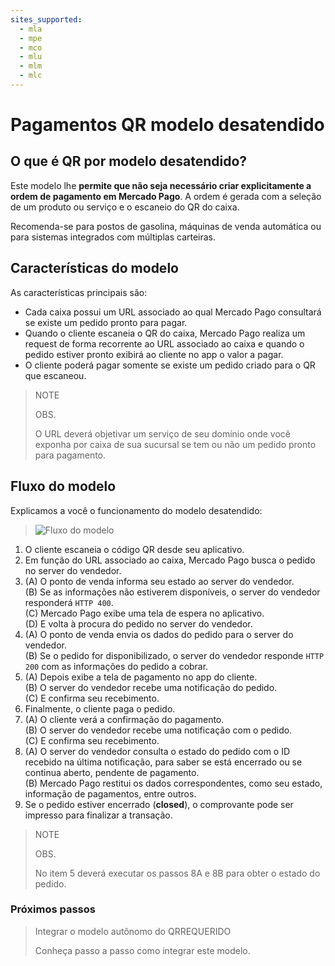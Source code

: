 ```yaml
---
sites_supported:
  - mla
  - mpe
  - mco
  - mlu
  - mlm
  - mlc
---
```


# Pagamentos QR modelo desatendido

## O que é QR por modelo desatendido?

Este modelo lhe **permite que não seja necessário criar explicitamente a ordem de pagamento em Mercado Pago**. A ordem é gerada com a seleção de um produto ou serviço e o escaneio do QR do caixa. 

Recomenda-se para postos de gasolina, máquinas de venda automática ou para sistemas integrados com múltiplas carteiras. 

## Características do modelo

As características principais são: 

- Cada caixa possui um URL associado ao qual Mercado Pago consultará se existe um pedido pronto para pagar. 
- Quando o cliente escaneia o QR do caixa, Mercado Pago realiza um request de forma recorrente ao URL associado ao caixa e quando o pedido estiver pronto exibirá ao cliente no app o valor a pagar. 
- O cliente poderá pagar somente se existe um pedido criado para o QR que escaneou. 

> NOTE
> 
> OBS.
> 
> O URL deverá objetivar um serviço de seu domínio onde você exponha por caixa de sua sucursal se tem ou não um pedido pronto para pagamento. 

## Fluxo do modelo

Explicamos a você o funcionamento do modelo desatendido:

>![Fluxo do modelo](/images/qr_flujo_desatendido.es.png)

1. O cliente escaneia o código QR desde seu aplicativo.
2. Em função do URL associado ao caixa, Mercado Pago busca o pedido no server do  vendedor.
3. (A) O ponto de venda informa seu estado ao server do vendedor. <br/>
   (B) Se as informações não estiverem disponíveis, o server do vendedor responderá  `HTTP 400`.<br/>
   (C) Mercado Pago exibe uma tela de espera no aplicativo. <br/> 
   (D) E volta à procura do pedido no server do vendedor.
4. (A) O ponto de venda envia os dados do pedido para o server do vendedor. <br/>
   (B) Se o pedido for disponibilizado, o server do vendedor responde `HTTP 200` com as informações do pedido a cobrar.
5. (A) Depois exibe a tela de pagamento no app do cliente. <br/>
   (B) O server do vendedor recebe uma notificação do pedido. <br/> 
   (C) E confirma seu recebimento. 
6. Finalmente, o cliente paga o pedido. 
7. (A) O cliente verá a confirmação do pagamento. <br/>
   (B) O server do vendedor recebe uma notificação com o pedido. <br/>
   (C) E confirma seu recebimento. 
8. (A) O server do vendedor consulta o estado do pedido com o ID recebido na última notificação, para saber se está encerrado ou se continua aberto, pendente de pagamento. <br/>
   (B) Mercado Pago restitui os dados correspondentes, como seu estado, informação de pagamentos, entre outros. 
9. Se o pedido estiver encerrado (**closed**), o comprovante pode ser impresso para finalizar a transação. 

> NOTE
> 
> OBS.
> 
> No item 5 deverá executar os passos 8A e 8B para obter o estado do pedido. 

### Próximos passos

<div>
<a href="https://www.mercadopago.com.br/developers/pt/guides/qr-code/qr-unattended/qr-unattended-part-b/" style="text-decoration:none;color:inherit">       
<blockquote class="next-step-card next-step-card-left">
<p class="card-note-title">Integrar o modelo autônomo do QR<span class="card-status-tag card-status-tag-required">REQUERIDO</span></p>
 <p>Conheça passo a passo como integrar este modelo.</p>
</blockquote>
</div>
<br/>
<br/>
<br/>
<br/>
<br/>
<br/>
<br/>